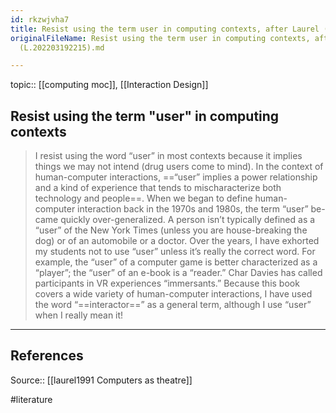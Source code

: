 ```yaml
---
id: rkzwjvha7
title: Resist using the term user in computing contexts, after Laurel (L.202203192215)
originalFileName: Resist using the term user in computing contexts, after Laurel
  (L.202203192215).md

---
```


topic:: [[computing moc]], [[Interaction Design]]

## Resist using the term "user" in computing contexts

> I resist using the word “user” in most contexts because it implies things we may not intend (drug users come to mind). In the context of human-computer interactions, ==“user” implies a power relationship and a kind of experience that tends to mischaracterize both technology and people==. When we began to define human-computer interaction back in the 1970s and 1980s, the term “user” be- came quickly over-generalized. A person isn’t typically defined as a “user” of the New York Times (unless you are house-breaking the dog) or of an automobile or a doctor. Over the years, I have exhorted my students not to use “user” unless it’s really the correct word. For example, the “user” of a computer game is better characterized as a “player”; the “user” of an e-book is a “reader.” Char Davies has called participants in VR experiences “immersants.” Because this book covers a wide variety of human-computer interactions, I have used the word “==interactor==” as a general term, although I use “user” when I really mean it!

***

## References

Source:: [[laurel1991 Computers as theatre]]

#literature

